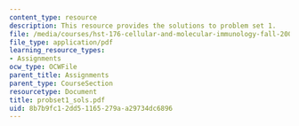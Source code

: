 ```yaml
---
content_type: resource
description: This resource provides the solutions to problem set 1.
file: /media/courses/hst-176-cellular-and-molecular-immunology-fall-2005/8b7b9fc12dd51165279aa29734dc6896_probset1_sols.pdf
file_type: application/pdf
learning_resource_types:
- Assignments
ocw_type: OCWFile
parent_title: Assignments
parent_type: CourseSection
resourcetype: Document
title: probset1_sols.pdf
uid: 8b7b9fc1-2dd5-1165-279a-a29734dc6896
---
```


